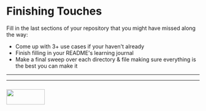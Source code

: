 # Finishing Touches

Fill in the last sections of your repository that you might have missed along the way:
* Come up with 3+ use cases if your haven't already
* Finish filling in your README's learning journal 
* Make a final sweep over each directory & file making sure everything is the best you can make it

___
___
### <a href="http://elewa.education/blog" target="_blank"><img src="https://user-images.githubusercontent.com/18554853/34921062-506450ae-f97d-11e7-875f-6feeb26ad72d.png" width="100" height="40"/></a>